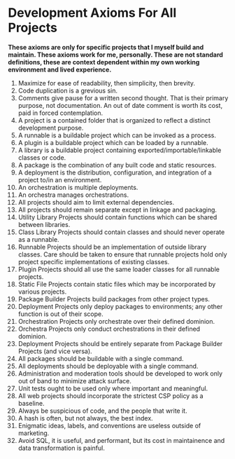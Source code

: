 # Development Axioms For All Projects

**These axioms are only for specific projects that I myself build and maintain.  These axioms work for me, personally.  These are not standard definitions, these are context dependent within my own working environment and lived experience.**


1. Maximize for ease of readability, then simplicity, then brevity.
2. Code duplication is a grevious sin.
3.  Comments give pause for a written second thought.  That is their primary purpose, not documentation.  An out of date comment is worth its cost, paid in forced contemplation.
4.  A project is a contained folder that is organized to reflect a distinct development purpose.
5.  A runnable is a buildable project which can be invoked as a process.
6.  A plugin is a buildable project which can be loaded by a runnable.
7.  A library is a buildable project containing exported/importable/linkable classes or code.
8.  A package is the combination of any built code and static resources.
9.  A deployment is the distribution, configuration, and integration of a project to/in an environment.
10. An orchestration is multiple deployments.
11. An orchestra manages orchestrations.
12. All projects should aim to limit external dependencies.
13. All projects should remain separate except in linkage and packaging.
14. Utility Library Projects should contain functions which can be shared between libraries.
15. Class Library Projects should contain classes and should never operate as a runnable.
16. Runnable Projects should be an implementation of outside library classes.  Care should be taken to ensure that runnable projects hold only project specific implementations of existing classes.
17. Plugin Projects should all use the same loader classes for all runnable projects.
18. Static File Projects contain static files which may be incorporated by various projects.
19. Package Builder Projects build packages from other project types.
20. Deployment Projects only deploy packages to environments; any other function is out of their scope.
21. Orchestration Projects only orchestrate over their defined dominion.
22. Orchestra Projects only conduct orchestrations in their defined dominion.
23. Deployment Projects should be entirely separate from Package Builder Projects (and vice versa).
24. All packages should be buildable with a single command.
25. All deployments should be deployable with a single command.
26. Administration and moderation tools should be developed to work only out of band to minimize attack surface.
27. Unit tests ought to be used only where important and meaningful.
28. All web projects should incorporate the strictest CSP policy as a baseline.
29. Always be suspicious of code, and the people that write it.
30. A hash is often, but not always, the best index.
31. Enigmatic ideas, labels, and conventions are useless outside of marketing.
32. Avoid SQL, it is useful, and performant, but its cost in maintainence and data transformation is painful.
